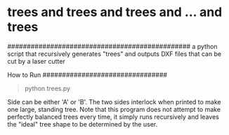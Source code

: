 # trees and trees and trees and ... and trees
###############################################
a python script that recursively generates "trees" and outputs DXF files that can be cut by a laser cutter

How to Run
################################
> python trees.py <side>

Side can be either 'A' or 'B'. The two sides interlock when printed to make one large, standing tree.
Note that this program does not attempt to make perfectly balanced trees every time, it simply runs
recursively and leaves the "ideal" tree shape to be determined by the user.

